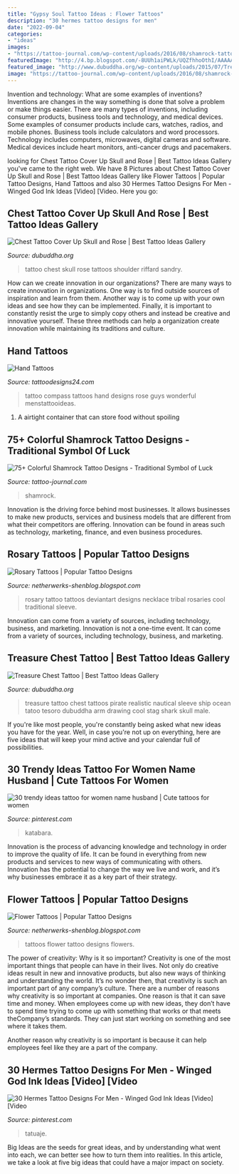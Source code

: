 ```yaml
---
title: "Gypsy Soul Tattoo Ideas : Flower Tattoos"
description: "30 hermes tattoo designs for men"
date: "2022-09-04"
categories:
- "ideas"
images:
- "https://tattoo-journal.com/wp-content/uploads/2016/08/shamrock-tattoo35-768x768.jpg"
featuredImage: "http://4.bp.blogspot.com/-8UUh1aiPWLk/UQZfhhoOthI/AAAAAAAAOwQ/Ky4RZH61x58/s1600/Rosary_Tattoo_by_konZ3pt.jpg"
featured_image: "http://www.dubuddha.org/wp-content/uploads/2015/07/Treasure-Chest-Tattoo-by-Heath-Nock.jpg"
image: "https://tattoo-journal.com/wp-content/uploads/2016/08/shamrock-tattoo35-768x768.jpg"
---
```



Invention and technology: What are some examples of inventions?
Inventions are changes in the way something is done that solve a problem or make things easier. There are many types of inventions, including consumer products, business tools and technology, and medical devices. Some examples of consumer products include cars, watches, radios, and mobile phones. Business tools include calculators and word processors. Technology includes computers, microwaves, digital cameras and software. Medical devices include heart monitors, anti-cancer drugs and pacemakers.

	

		
looking for Chest Tattoo Cover Up Skull and Rose | Best Tattoo Ideas Gallery you've came to the right web. We have 8 Pictures about Chest Tattoo Cover Up Skull and Rose | Best Tattoo Ideas Gallery like Flower Tattoos | Popular Tattoo Designs, Hand Tattoos and also 30 Hermes Tattoo Designs For Men - Winged God Ink Ideas [Video] [Video. Here you go:
		
    
## Chest Tattoo Cover Up Skull And Rose | Best Tattoo Ideas Gallery

<img loading=lazy src="http://www.dubuddha.org/wp-content/uploads/2017/12/Chest-Tattoo-Coevr-Up-Skull-and-Rose-by-Sandry-Riffard-728x545.jpg" onerror="this.onerror=null;this.src='https://tse4.mm.bing.net/th?id=OIP.04WW1VIrJ7uKg6oN8Q8ENgHaFi&amp;pid=15.1';" alt="Chest Tattoo Cover Up Skull and Rose | Best Tattoo Ideas Gallery">

_Source: dubuddha.org_

>tattoo chest skull rose tattoos shoulder riffard sandry. 

	

How can we create innovation in our organizations?
There are many ways to create innovation in organizations. One way is to find outside sources of inspiration and learn from them. Another way is to come up with your own ideas and see how they can be implemented. Finally, it is important to constantly resist the urge to simply copy others and instead be creative and innovative yourself. These three methods can help a organization create innovation while maintaining its traditions and culture.

    
## Hand Tattoos

<img loading=lazy src="http://www.tattoodesigns24.com/wp-content/uploads/2015/12/Compass-Tattoo-Design-On-Hand-TD2433.jpg" onerror="this.onerror=null;this.src='https://tse3.mm.bing.net/th?id=OIP.bZkX0B8oolZbgOfIywhwNwHaJ4&amp;pid=15.1';" alt="Hand Tattoos">

_Source: tattoodesigns24.com_

>tattoo compass tattoos hand designs rose guys wonderful menstattooideas. 

	

1. A airtight container that can store food without spoiling 

    
## 75+ Colorful Shamrock Tattoo Designs - Traditional Symbol Of Luck

<img loading=lazy src="https://tattoo-journal.com/wp-content/uploads/2016/08/shamrock-tattoo35-768x768.jpg" onerror="this.onerror=null;this.src='https://tse2.mm.bing.net/th?id=OIP.ZyM4xpGYq08ub_xyuHW1mwHaHa&amp;pid=15.1';" alt="75+ Colorful Shamrock Tattoo Designs - Traditional Symbol of Luck">

_Source: tattoo-journal.com_

>shamrock. 

	

Innovation is the driving force behind most businesses. It allows businesses to make new products, services and business models that are different from what their competitors are offering. Innovation can be found in areas such as technology, marketing, finance, and even business procedures.

    
## Rosary Tattoos | Popular Tattoo Designs

<img loading=lazy src="http://4.bp.blogspot.com/-8UUh1aiPWLk/UQZfhhoOthI/AAAAAAAAOwQ/Ky4RZH61x58/s1600/Rosary_Tattoo_by_konZ3pt.jpg" onerror="this.onerror=null;this.src='https://tse2.mm.bing.net/th?id=OIP.pocQPv_WT3MC1Ev9W3B0UwHaLJ&amp;pid=15.1';" alt="Rosary Tattoos | Popular Tattoo Designs">

_Source: netherwerks-shenblog.blogspot.com_

>rosary tattoo tattoos deviantart designs necklace tribal rosaries cool traditional sleeve. 

	

Innovation can come from a variety of sources, including technology, business, and marketing.
Innovation is not a one-time event. It can come from a variety of sources, including technology, business, and marketing.

    
## Treasure Chest Tattoo | Best Tattoo Ideas Gallery

<img loading=lazy src="http://www.dubuddha.org/wp-content/uploads/2015/07/Treasure-Chest-Tattoo-by-Heath-Nock.jpg" onerror="this.onerror=null;this.src='https://tse1.mm.bing.net/th?id=OIP.SMmFtbo9zRWTMgXGBSE8owHaHa&amp;pid=15.1';" alt="Treasure Chest Tattoo | Best Tattoo Ideas Gallery">

_Source: dubuddha.org_

>treasure tattoo chest tattoos pirate realistic nautical sleeve ship ocean tatoo tesoro dubuddha arm drawing cool stag shark skull male. 

	

If you're like most people, you're constantly being asked what new ideas you have for the year. Well, in case you're not up on everything, here are five ideas that will keep your mind active and your calendar full of possibilities. 

    
## 30 Trendy Ideas Tattoo For Women Name Husband | Cute Tattoos For Women

<img loading=lazy src="https://i.pinimg.com/736x/1d/89/dc/1d89dc01f0bc15f59d919f07dd650c88.jpg" onerror="this.onerror=null;this.src='https://tse1.mm.bing.net/th?id=OIP.Dx-IWDEq1Nkj0cxTnX6dpQAAAA&amp;pid=15.1';" alt="30 trendy ideas tattoo for women name husband | Cute tattoos for women">

_Source: pinterest.com_

>katabara. 

	

Innovation is the process of advancing knowledge and technology in order to improve the quality of life. It can be found in everything from new products and services to new ways of communicating with others. Innovation has the potential to change the way we live and work, and it’s why businesses embrace it as a key part of their strategy.

    
## Flower Tattoos | Popular Tattoo Designs

<img loading=lazy src="http://1.bp.blogspot.com/-wUcrAZq50V8/UQZZGk8NIQI/AAAAAAAANu0/ehEADGOhKDw/s1600/Flowers_tattoo_221.jpg" onerror="this.onerror=null;this.src='https://tse3.mm.bing.net/th?id=OIP.3-mibfn04xFMfls0zuk55gHaLH&amp;pid=15.1';" alt="Flower Tattoos | Popular Tattoo Designs">

_Source: netherwerks-shenblog.blogspot.com_

>tattoos flower tattoo designs flowers. 

	

The power of creativity: Why is it so important?
Creativity is one of the most important things that people can have in their lives. Not only do creative ideas result in new and innovative products, but also new ways of thinking and understanding the world. It’s no wonder then, that creativity is such an important part of any company’s culture.
There are a number of reasons why creativity is so important at companies. One reason is that it can save time and money. When employees come up with new ideas, they don’t have to spend time trying to come up with something that works or that meets theCompany’s standards. They can just start working on something and see where it takes them.

Another reason why creativity is so important is because it can help employees feel like they are a part of the company.

    
## 30 Hermes Tattoo Designs For Men - Winged God Ink Ideas [Video] [Video

<img loading=lazy src="https://i.pinimg.com/736x/a7/8e/9d/a78e9db93c96ca680a22d0857f6014dc.jpg" onerror="this.onerror=null;this.src='https://tse2.mm.bing.net/th?id=OIP.C8yK7YVGM_-94datcm5vLQHaLH&amp;pid=15.1';" alt="30 Hermes Tattoo Designs For Men - Winged God Ink Ideas [Video] [Video">

_Source: pinterest.com_

>tatuaje. 

	

Big Ideas are the seeds for great ideas, and by understanding what went into each, we can better see how to turn them into realities. In this article, we take a look at five big ideas that could have a major impact on society.

